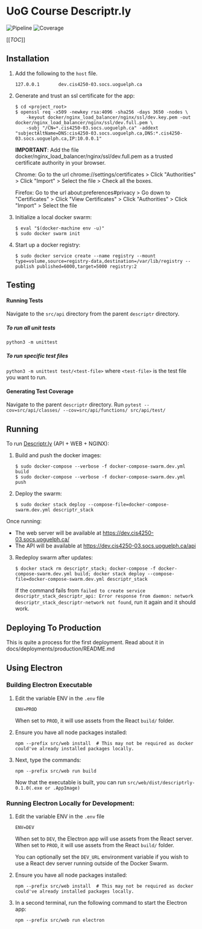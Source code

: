 # UoG Course Descriptr.ly

![Pipeline](https://gitlab.socs.uoguelph.ca/cis4250_team3/uog-course-descriptions/badges/develop/pipeline.svg?style=flat-square) ![Coverage](https://gitlab.socs.uoguelph.ca/cis4250_team3/uog-course-descriptions/badges/develop/coverage.svg?style=flat-square)

[[_TOC_]]

## Installation

1. Add the following to the `host` file.
    ```
    127.0.0.1       dev.cis4250-03.socs.uoguelph.ca
    ```

2. Generate and trust an ssl certificate for the app:

    ```
    $ cd <project_root>
    $ openssl req -x509 -newkey rsa:4096 -sha256 -days 3650 -nodes \
        -keyout docker/nginx_load_balancer/nginx/ssl/dev.key.pem -out docker/nginx_load_balancer/nginx/ssl/dev.full.pem \
        -subj "/CN=*.cis4250-03.socs.uoguelph.ca" -addext "subjectAltName=DNS:cis4250-03.socs.uoguelph.ca,DNS:*.cis4250-03.socs.uoguelph.ca,IP:10.0.0.1"
    ```

    **IMPORTANT**: Add the file docker/nginx_load_balancer/nginx/ssl/dev.full.pem as a trusted certificate authority in your browser.

    Chrome: Go to the url chrome://settings/certificates > Click "Authorities" > Click "Import" > Select the file > Check all the boxes.

    Firefox: Go to the url about:preferences#privacy > Go down to "Certificates" > Click "View Certificates" > Click "Authorities" > Click "Import" > Select the file

3. Initialize a local docker swarm:

    ```
    $ eval "$(docker-machine env -u)"
    $ sudo docker swarm init
    ```

4. Start up a docker registry:
    ```
    $ sudo docker service create --name registry --mount type=volume,source=registry-data,destination=/var/lib/registry --publish published=6000,target=5000 registry:2
    ```

## Testing

#### Running Tests

Navigate to the `src/api` directory from the parent `descriptr` directory.

##### To run all unit tests
`python3 -m unittest`

##### To run specific test files
`python3 -m unittest test/<test-file>` where `<test-file>` is the test file you want to run.

#### Generating Test Coverage

Navigate to the parent `descriptr` directory.
Run `pytest --cov=src/api/classes/ --cov=src/api/functions/ src/api/test/`

## Running

To run [Descriptr.ly](https://dev.cis4250-03.socs.uoguelph.ca/) (API + WEB + NGINX):

1. Build and push the docker images:

    ```
    $ sudo docker-compose --verbose -f docker-compose-swarm.dev.yml build
    $ sudo docker-compose --verbose -f docker-compose-swarm.dev.yml push
    ```

2. Deploy the swarm:
    ```
    $ sudo docker stack deploy --compose-file=docker-compose-swarm.dev.yml descriptr_stack
    ```

Once running:
* The web server will be available at <https://dev.cis4250-03.socs.uoguelph.ca/>
* The API will be available at <https://dev.cis4250-03.socs.uoguelph.ca/api>

3. Redeploy swarm after updates:
    ```
    $ docker stack rm descriptr_stack; docker-compose -f docker-compose-swarm.dev.yml build; docker stack deploy --compose-file=docker-compose-swarm.dev.yml descriptr_stack
    ```

    If the command fails from `failed to create service descriptr_stack_descriptr_api: Error response from daemon: network descriptr_stack_descriptr-network not found`, run it again and it should work.

## Deploying To Production

This is quite a process for the first deployment. Read about it in docs/deployments/production/README.md

## Using Electron

### Building Electron Executable

1. Edit the variable ENV in the `.env` file

    ```
    ENV=PROD
    ```

    When set to `PROD`, it will use assets from the React `build/` folder.

2. Ensure you have all node packages installed:

    ```
    npm --prefix src/web install  # This may not be required as docker could've already installed packages locally.
    ```

3. Next, type the commands:

    ```
    npm --prefix src/web run build
    ```

    Now that the executable is built, you can run `src/web/dist/descriptrly-0.1.0(.exe or .AppImage)`

### Running Electron Locally for Development:

1. Edit the variable ENV in the `.env` file

    ```
    ENV=DEV
    ```

    When set to `DEV`, the Electron app will use assets from the React server. When set to `PROD`, it will use assets from the React `build/` folder.

    You can optionally set the `DEV_URL` environment variable if you wish to use a React dev server running outside of the Docker Swarm.

2. Ensure you have all node packages installed:

    ```
    npm --prefix src/web install  # This may not be required as docker could've already installed packages locally.
    ```

3. In a second terminal, run the following command to start the Electron app:

    ```
    npm --prefix src/web run electron
    ```